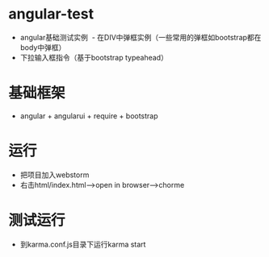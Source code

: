 # angular-test
  - angular基础测试实例 
  - 在DIV中弹框实例（一些常用的弹框如bootstrap都在body中弹框）
  - 下拉输入框指令（基于bootstrap typeahead）
# 基础框架
  - angular + angularui + require + bootstrap
# 运行
  - 把项目加入webstorm
  - 右击html/index.html-->open in browser-->chorme
# 测试运行
  - 到karma.conf.js目录下运行karma start
